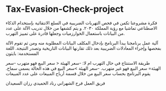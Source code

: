 # Tax-Evasion-Check-project
 
فكرة مشروعنا تكمن في فحص التهربات الضريبية في السلع الانتقائية بإستخدام الذكاء الاصطناعي تماشيا مع رؤية المملكة ٢٠٣٠.  و يتم كشفها من خلال تدريب الآلة على عدد من البيانات باستعمال الخوارزميات 
وجعلها قادرة على تمييز التهرب. 

آلية عمل برنامجنا يبدأ البرنامح بإدخال المكلف البيانات المطلوبة منه ومن ثم تقوم الآلة بفحصها وإجراء المعادلات الضريبية بعد ذلك تقارنها البيانات التاريخية وتصدر النتيجة.
اللغة المستخدمة: بايثون

طريقة الاستنتاج في حال التهرب ام لا:
-سعر الهيئة < سعر البيع فهو متهرب
-سعر الهيئة= سعر البيع فهو غير متهرب.
-سعر الهيئة >سعر البيع في هذه الحالة يسمى سماح.
يقوم البرنامج بحساب سعر البيع من خلال قسمة أرباح المبيعات على عدد المبيعات

فريق العمل 
فرح الشهراني
رناد الحميدي
رزان السعيدان
